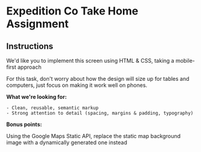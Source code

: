 # Expedition Co Take Home Assignment

## Instructions

We'd like you to implement this screen using HTML & CSS, taking a mobile-first approach

For this task, don't worry about how the design will size up for tables and computers, just focus on making it work well on phones.

**What we're looking for:**

    - Clean, reusable, semantic markup
    - Strong attention to detail (spacing, margins & padding, typography)

**Bonus points:**

Using the Google Maps Static API, replace the static map background image with a dynamically generated one instead
